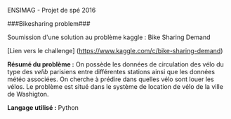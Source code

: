 ENSIMAG - Projet de spé 2016

###Bikesharing problem###

Soumission d'une solution au problème kaggle : Bike Sharing Demand

[Lien vers le challenge] (https://www.kaggle.com/c/bike-sharing-demand)

**Résumé du problème :** On possède les données de circulation des vélo du type des *velib* parisiens entre différentes stations ainsi que les données météo associées. On cherche à prédire dans quelles vélo sont louer les vélos. Le problème est situé dans le système de location de vélo de la ville de Washigton.

**Langage utilisé :** Python
